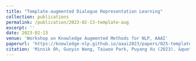 ```yaml
---
title: "Template-augmented Dialogue Representation Learning"
collection: publications
permalink: /publication/2023-02-13-template-aug
excerpt: ''
date: 2023-02-13
venue: 'Workshop on Knowledge Augmented Methods for NLP, AAAI'
paperurl: 'https://knowledge-nlp.github.io/aaai2023/papers/025-template-poster.pdf'
citation: 'Minsik Oh, Guoyin Wang, Taiwoo Park, Puyang Xu (2023). &quot;Template-augmented Dialogue Representation Learning.&quot; <i>Workshop on Knowledge Augmented Methods for NLP, Washington D.C., United States, Association for the Advancement of Artificial Intelligence.</i>.'
---
```

